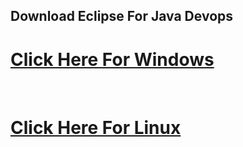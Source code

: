 ## Download Eclipse For Java Devops
<a href="https://www.eclipse.org/downloads/download.php?file=/technology/epp/downloads/release/helios/SR1/eclipse-jee-helios-SR1-win32-x86_64.zip" ><h1>Click Here For Windows</h1></a></br>


<h1><a href="https://www.eclipse.org/downloads/download.php?file=/technology/epp/downloads/release/helios/SR1/eclipse-jee-helios-SR1-linux-gtk-x86_64.tar.gz">Click Here For Linux</a></h1>
